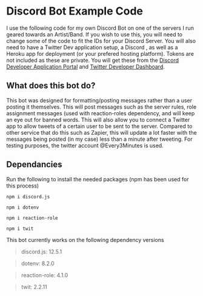 # Discord Bot Example Code

I use the following code for my own Discord Bot on one of the servers I run geared towards an Artist/Band. If you wish to use this, you will need to change some of the code to fit the IDs for your Discord Server. You will also need to have a Twitter Dev application setup, a Discord , as well as a Heroku app for deployment (or your prefered hosting platform). Tokens are not included as these are private. You will get these from the [Discord Developer Application Portal](https://discord.com/developers/applications) and [Twitter Developer Dashboard](https://developer.twitter.com/en/portal/dashboard).


## What does this bot do?
This bot was designed for formatting/posting messages rather than a user posting it themselves. This will post messages such as the server rules, role assignment messages (used with reaction-roles dependency, and will keep an eye out for banned words. This will also allow you to connect a Twitter app to allow tweets of a certain user to be sent to the server. Compared to other service that do this such as Zapier, this will update a lot faster with the messages being posted (in my case) less than a minute after tweeting. For testing purposes, the twitter account @Every3Minutes is used.

## Dependancies
Run the following to install the needed packages (npm has been used for this process)

`npm i discord.js`

`npm i dotenv`

`npm i reaction-role`

`npm i twit`

This bot currently works on the following dependency versions

> discord.js: 12.5.1

> dotenv: 8.2.0

> reaction-role: 4.1.0

> twit: 2.2.11
